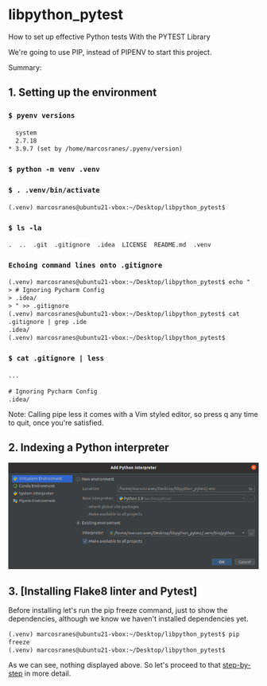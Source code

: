 # libpython_pytest
How to set up effective Python tests With the PYTEST Library

We're going to use PIP, instead of PIPENV to start this project.

Summary:

## 1. Setting up the environment
### ` $ pyenv versions `
```shell
  system
  2.7.18
* 3.9.7 (set by /home/marcosranes/.pyenv/version)
```
### ` $ python -m venv .venv `
### ` $ . .venv/bin/activate `
```shell
(.venv) marcosranes@ubuntu21-vbox:~/Desktop/libpython_pytest$ 
```
### ` $ ls -la `
```shell
.  ..  .git  .gitignore  .idea  LICENSE  README.md  .venv
```
### ` Echoing command lines onto .gitignore `
```shell
(.venv) marcosranes@ubuntu21-vbox:~/Desktop/libpython_pytest$ echo "
> # Ignoring Pycharm Config
> .idea/
> " >> .gitignore
(.venv) marcosranes@ubuntu21-vbox:~/Desktop/libpython_pytest$ cat .gitignore | grep .ide
.idea/
(.venv) marcosranes@ubuntu21-vbox:~/Desktop/libpython_pytest$
```
### ` $ cat .gitignore | less `
```shell
...

# Ignoring Pycharm Config
.idea/
```
Note: Calling pipe less it comes with a Vim styled editor, so press q any time to quit, once you're satisfied.

## 2. Indexing a Python interpreter 
![python_interpreter](python_interpreter_config.png)

## 3. [Installing Flake8 linter and Pytest]
Before installing let's run the pip freeze command, just to show the dependencies, although we know we haven't installed dependencies yet.  
```shell
(.venv) marcosranes@ubuntu21-vbox:~/Desktop/libpython_pytest$ pip freeze
(.venv) marcosranes@ubuntu21-vbox:~/Desktop/libpython_pytest$ 
```
As we can see, nothing displayed above. So let's proceed to that [step-by-step](installing_flake8_and_pytest.md) in more detail.